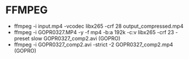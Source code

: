 # FFMPEG

- ffmpeg -i input.mp4 -vcodec libx265 -crf 28 output_compressed.mp4 
- ffmpeg -i GOPR0327.MP4 -y -f mp4 -b:a 192k -c:v libx265 -crf 23 -preset slow GOPR0327_comp2.avi (GOPRO)
- ffmpeg -i GOPR0327_comp2.avi -strict -2 GOPR0327_comp2.mp4 (GOPRO)

